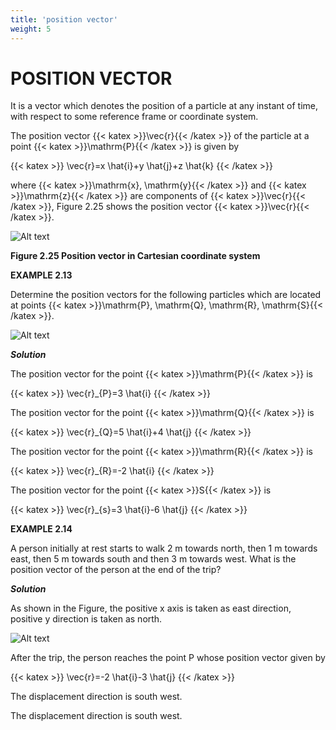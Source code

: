 ```yaml
---
title: 'position vector'
weight: 5
---
```


# POSITION VECTOR

It is a vector which denotes the position of a particle at any instant of time, with respect to some reference frame or coordinate system.

The position vector {{< katex >}}\vec{r}{{< /katex >}} of the particle at a point {{< katex >}}\mathrm{P}{{< /katex >}} is given by

{{< katex >}}
\vec{r}=x \hat{i}+y \hat{j}+z \hat{k}
{{< /katex >}}

where {{< katex >}}\mathrm{x}, \mathrm{y}{{< /katex >}} and {{< katex >}}\mathrm{z}{{< /katex >}} are components of {{< katex >}}\vec{r}{{< /katex >}}, Figure 2.25 shows the position vector {{< katex >}}\vec{r}{{< /katex >}}.

![Alt text](<./fig-2.25.png>)

**Figure 2.25 Position vector in Cartesian coordinate system**

**EXAMPLE 2.13**

Determine the position vectors for the following particles which are located at points {{< katex >}}\mathrm{P}, \mathrm{Q}, \mathrm{R}, \mathrm{S}{{< /katex >}}.

![Alt text](<./eg-2.15.png>)

**_Solution_**

The position vector for the point {{< katex >}}\mathrm{P}{{< /katex >}} is

{{< katex >}}
\vec{r}_{P}=3 \hat{i}
{{< /katex >}}

The position vector for the point {{< katex >}}\mathrm{Q}{{< /katex >}} is

{{< katex >}}
\vec{r}_{Q}=5 \hat{i}+4 \hat{j}
{{< /katex >}}

The position vector for the point {{< katex >}}\mathrm{R}{{< /katex >}} is

{{< katex >}}
\vec{r}_{R}=-2 \hat{i}
{{< /katex >}}

The position vector for the point {{< katex >}}S{{< /katex >}} is

{{< katex >}}
\vec{r}_{s}=3 \hat{i}-6 \hat{j}
{{< /katex >}}

**EXAMPLE 2.14**

A person initially at rest starts to walk 2 m towards north, then 1 m towards east, then 5 m towards south and then 3 m towards west. What is the position vector of the person at the end of the trip?

**_Solution_**

As shown in the Figure, the positive x axis is taken as east direction, positive y direction is taken as north.

![Alt text](<./eg-2.14.png>)

After the trip, the person reaches the point $\mathrm{P}$ whose position vector given by

{{< katex >}}
\vec{r}=-2 \hat{i}-3 \hat{j}
{{< /katex >}}

The displacement direction is south west.

The displacement direction is south west.